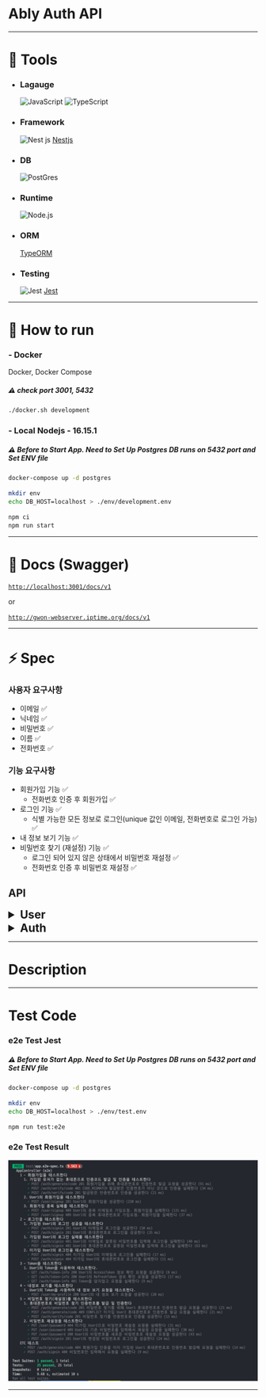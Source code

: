 # Ably Auth API

---

# :hammer: Tools

- ### Lagauge

  <a><img alt="JavaScript" src ="https://img.shields.io/badge/​-JavaScript-F7DF1E.svg?style=flat-square&logo=JavaScript&logoColor=F7DF1E"/></a>
  <a><img alt="TypeScript" src ="https://img.shields.io/badge/​-TypeScript-3178C6.svg?style=flat-square&logo=TypeScript&logoColor=3178C6"/></a>

- ### Framework

  <a><img alt="Nest js" src ="https://img.shields.io/badge/​-Nest js-%23E0234E.svg?style=flat-square&logo=nestjs&logoColor=white"/></a> [Nestjs](https://github.com/nestjs/nest)

- ### DB

  <a><img alt="PostGres" src ="https://img.shields.io/badge/​-PostgreSQL-4169E1.svg?style=flat-square&logo=postgresql&logoColor=white"/></a>

- ### Runtime

  <a><img alt="Node.js" src ="https://img.shields.io/badge/​-Node js 16.15.1-339933.svg?style=flat-square&logo=Node.js&logoColor=white"/></a>

- ### ORM
  [TypeORM](https://github.com/typeorm/typeorm)
- ### Testing

  <a><img alt="Jest" src ="https://img.shields.io/badge/​-jest-C21325.svg?style=flat-square&logo=jest&logoColor=white"/></a> [Jest](https://github.com/facebook/jest)

---

# :rocket: How to run

### - Docker

Docker, Docker Compose

##### :warning: check port 3001, 5432

```bash
./docker.sh development
```

### - Local Nodejs - 16.15.1

##### :warning: Before to Start App. Need to Set Up Postgres DB runs on 5432 port and Set ENV file

```bash
docker-compose up -d postgres
```

```bash
mkdir env
echo DB_HOST=localhost > ./env/development.env
```

```bash
npm ci
npm run start
```

---

# :memo: Docs (Swagger)

<code><a href="http://localhost:3001/docs/v1">http://localhost:3001/docs/v1</a></code>

or

<code><a href="http://gwon-webserver.iptime.org/docs/v1">http://gwon-webserver.iptime.org/docs/v1</a></code>

---

# :zap: Spec

### 사용자 요구사항

- 이메일 :white_check_mark:
- 닉네임 :white_check_mark:
- 비밀번호 :white_check_mark:
- 이름 :white_check_mark:
- 전화번호 :white_check_mark:

### 기능 요구사항

- 회원가입 기능 :white_check_mark:
  - 전화번호 인증 후 회원가입 :white_check_mark:
- 로그인 기능 :white_check_mark:
  - 식별 가능한 모든 정보로 로그인(unique 값인 이메일, 전화번호로 로그인 가능) :white_check_mark:
- 내 정보 보기 기능 :white_check_mark:
- 비밀번호 찾기 (재설정) 기능 :white_check_mark:
  - 로그인 되어 있지 않은 상태에서 비밀번호 재설정 :white_check_mark:
  - 전화번호 인증 후 비밀번호 재설정 :white_check_mark:

## API

<details>
<summary style="font-size:160%; font-weight:700;" >User</summary>
<div markdown="1">

#### 내 정보 보기

```
GET - /api/v1/user/my-profile
```

##### - Description

발급 받은 jwt token으로 내 정보를 조회해주는 API

##### - Request

```
header - { "Authorization": "Bearer {jwt token}" }
```

##### - Validation

- jwt validate invalid, expired

##### - Response

```
200 - request header에 Bearer JWT토큰를 포함해 요청을 보내면
JWT 토큰의 aud(email) 값에 해당하는 유저데이터를 조회 후 반환한다
401 - request header에 JWT토큰 값이 없거나, 만료, 허용되지 않은 Token일 경우 반환한다
404 - request header JWT토큰의 aud(email)에 해당하는 유저데이터를 조회할 수 없는 경우 반환한다
```

#### 회원가입

```
POST - /api/v1/user/signup
```

##### - Description

발급받은 회원가입 인증코드 인증 및 미가입 유저를 회원가입해주는 API

##### - Request

```
body - {
  "email": "string",
  "nickName": "string",
  "password": "string",
  "passwordConfirm": "string",
  "name": "string",
  "phoneNumber": "string",
  "verificationCode": "string"
}
```

##### - Validation

- email 형식 validate
- password validate
  - 8-16자 사이
  - 하나 이상의 영문과 하나 이상의 숫자조합 형식
- passwordConfirm validate password column과 일치한지 확인
- phoneNumber validate
  - KR Mobile 전화번호 형식 확인

##### - Response

```
201 - 올바른 입력 값과 미가입된 유저로 회원가입 성공
401 - 해당 전화번호로 활성화된 SignUp Verification Code가 존재하지 않거나
입력받은 Verification Code가 활성화된 Code 정보와 일치하지 않을 때 반환한다
409 - 입력받은 이메일과 전화번호가 이미 등록된 사용자가 있을 경우 반환한다
```

#### 비밀번호 재설정

```
PUT - /api/v1/user/password
```

##### - Description

가입된 유저가 발급받은 비밀번호 재설정 인증코드 인증 및 비밀번호 재설정을해주는 API

##### - Request

```
body - {
  "phoneNumber": "string",
  "verificationCode": "string",
  "password": "string",
  "passwordConfirm": "string"
}
```

##### - Validation

- phoneNumber validate
  - KR Mobile 전화번호 형식 확인
- verificationCode validate
  - 6자리 숫자 String 인지 확인
- password validate
  - 8-16자 사이
  - 하나 이상의 영문과 하나 이상의 숫자조합 형식
- passwordConfirm validate password column과 일치한지 확인

##### - Response

```
200 - 올바른 입력 값으로 비밀번호 재설정 성공
401 - 해당 전화번호로 활성화된 ResetPassword Verification Code가 존재하지 않거나
입력받은 Verification Code가 활성화된 Code 정보와 일치하지 않을 때 반환한다
404 - 입력한 전화번호로 유저데이터를 조회할 수 없는 경우 반환한다
409 - 재설정할 password가 기존에 password와 일치할 경우 반환한다
```

</div>
</details>

<details>
<summary style="font-size:160%; font-weight:700;" >Auth</summary>
<div markdown="1">

#### 토큰 정보 확인

```
GET - /api/v1/auth/token-info
```

##### - Description

발급받은 토큰의 정보를 해독해주는 API

##### - Request

```
header - { "Authorization": "Bearer {jwt token}" }
```

##### - Validation

- jwt validate invalid, expired

##### - Response

```
200 - request header에 Bearer JWT토큰를 포함해 요청을 보내면 JWT 토큰 해독 후 반환한다
401 - request header에 JWT토큰 값이 없거나, 만료, 허용되지 않은 Token일 경우 반환한다
```

#### 휴대폰 인증번호 요청 (회원가입, 비밀번호 재설정)

```
POST - /api/v1/auth/generate/code?verificationType=""
```

##### - Description

회원가입, 비밀번호 재설정에 필요한 휴대폰 인증코드를 발급해주는 API
:bulb: SMS기능이 구현되어있지않아 code가 반환됨

##### - Request

```
query - {
  "verificationType": enum["SignUp", "ResetPassword"],
}
```

```
body - {
  "phoneNumber": "string",
}
```

##### - Validation

- phoneNumber validate
  - KR Mobile 전화번호 형식 확인

##### - Response

```
201 - 입력한 verificationType과 PhoneNumber에 해당하는 6자리 난수 인증코드를 반환한다
404 - 입력한 전화번호로 유저데이터를 조회할 수 없는 경우 반환한다
409 - 재설정할 password가 기존에 password와 일치할 경우 반환한다
```

#### 휴대폰 인증번호 인증 요청

```
POST - /api/v1/auth/verify/code?verificationType=""
```

##### - Description

인증코드를 확인하는 API
:bulb: 인증코드 Cache TTL을 늘려준다

##### - Request

```
query - {
  "verificationType": enum["SignUp", "ResetPassword"],
}
```

```
body -{
  "phoneNumber": "string",
  "verificationCode": "string"
}
```

##### - Validation

- phoneNumber validate
  - KR Mobile 전화번호 형식 확인
- verificationCode validate
  - 6자리 숫자 String 인지 확인

##### - Response

```
201 - 입력한 verificationType과 PhoneNumber에 해당하는 6자리 난수 인증코드를 반환한다
401 - 입력받은 Verification Code가 활성화된 Code 정보와 일치하지 않을 때 반환한다 - CODE_MISMATCH
404 - 입력한 전화번호 및 verificationType[SignUp, ResetPassword]으로 활성화된 Verification Code가 존재하지 않으면 반환한다
```

#### 로그인

```
POST - /api/v1/auth/signin
```

##### - Description

이메일 또는 전화번호와 비밀번호로 jwt token을 발급받는 로그인 API

##### - Request

```
body - {
  "email": "string",
  "phoneNumber": "string",
  "password": "string"
}
```

##### - Validation

- email 형식 validate
- phoneNumber validate
  - KR Mobile 전화번호 형식 확인
- password validate
  - 8-16자 사이
  - 하나 이상의 영문과 하나 이상의 숫자조합 형식

##### - Response

```
201 - 올바른 입력 값과 미가입된 유저로 회원가입 성공
401 - 해당 이메일 또는 전화번호에 해당하는 유저의 password가 입력된 password와 다르면 반환한다
404 - 입력한 이메일 또는 전화번호에 해당하는 유저데이터를 조회할 수 없는 경우 반환한다
```

#### 토큰 갱신

```
POST - /api/v1/auth/token
```

##### - Description

발급받은 refreshToken으로 jwt token을 갱신해주는 API

##### - Request

```
body - {
  "refreshToken": "string"
}
```

##### - Validation

- jwt validate invalid, expired, isJWT

##### - Response

```
201 - 활성화된 refreshToken으로 새로운 accessToken 및 refreshToken 발급
401 - refreshToken 만료, 허용되지 않은 Token일 경우 반환한다
```

#### Common

공통 Response 코드

```
400 - request validation error 올바르지 않은 입력이 들어왔을 때 return
500 - catch를 할 수 없는 error가 발생했을 때 return
```

</div>
</details>

---

# Description

---

# Test Code

### e2e Test Jest

##### :warning: Before to Start App. Need to Set Up Postgres DB runs on 5432 port and Set ENV file

```bash
docker-compose up -d postgres
```

```bash
mkdir env
echo DB_HOST=localhost > ./env/test.env
```

```bash
npm run test:e2e
```

### e2e Test Result

<img src="https://github.com/gwon713/ably-auth-api/blob/master/resource/e2e-test-result.png"></img>

---
